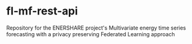 # fl-mf-rest-api
Repository for the ENERSHARE project's Multivariate energy time series forecasting with a privacy preserving Federated Learning approach

